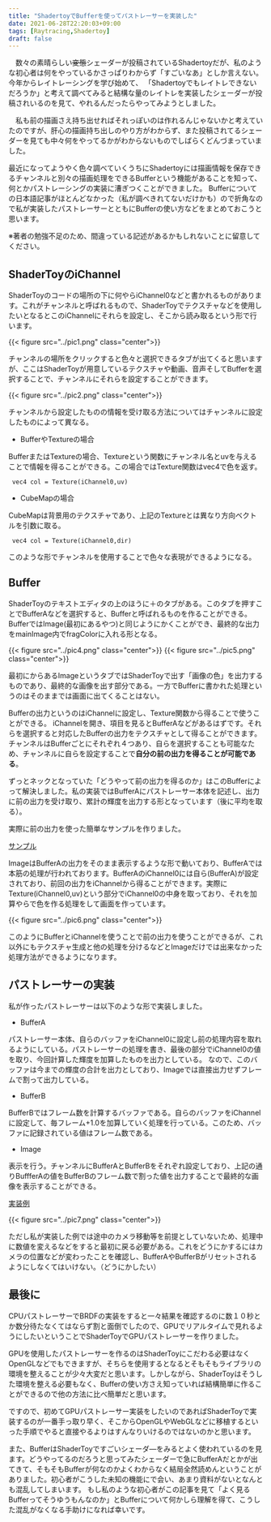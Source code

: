 ```yaml
---
title: "ShadertoyでBufferを使ってパストレーサーを実装した"
date: 2021-06-28T22:20:03+09:00
tags: [Raytracing,Shadertoy]
draft: false
---
```

　数々の素晴らしい~~変態~~シェーダーが投稿されているShadertoyだが、私のような初心者は何をやっているかさっぱりわからず「すごいなあ」としか言えない。
今年からレイトレーシングを学び始めて、	「Shadertoyでもレイトレできないだろうか」と考えて調べてみると結構な量のレイトレを実装したシェーダーが投稿されいるのを見て、やれるんだったらやってみようとしました。

　私も前の描画さえ持ち出せればそれっぽいのは作れるんじゃないかと考えていたのですが、肝心の描画持ち出しのやり方がわからず、また投稿されてるシェーダーを見ても中々何をやってるかがわからないものでしばらくどんづまっていました。
　

最近になってようやく色々調べていくうちにShadertoyには描画情報を保存できるチャンネルと別々の描画処理をできるBufferという機能があることを知って、何とかパストレーシングの実装に漕ぎつくことができました。
Bufferについての日本語記事がほとんどなかった（私が調べきれてないだけかも）ので折角なので私が実装したパストレーサーとともにBufferの使い方などをまとめておこうと思います。

※著者の勉強不足のため、間違っている記述があるかもしれないことに留意してください。

## ShaderToyのiChannel
ShaderToyのコードの場所の下に何やらiChannel0などと書かれるものがあります。これがチャンネルと呼ばれるもので、ShaderToyでテクスチャなどを使用したいとなるとこのiChannelにそれらを設定し、そこから読み取るという形で行います。

{{< figure src="../pic1.png" class="center">}}

チャンネルの場所をクリックすると色々と選択できるタブが出てくると思いますが、ここはShaderToyが用意しているテクスチャや動画、音声そしてBufferを選択することで、チャンネルにそれらを設定することができます。

{{< figure src="../pic2.png" class="center">}}

チャンネルから設定したものの情報を受け取る方法についてはチャンネルに設定したものによって異なる。
- BufferやTextureの場合

BufferまたはTextureの場合、Textureという関数にチャンネル名とuvを与えることで情報を得ることができる。この場合ではTexture関数はvec4で色を返す。

``` vec4 col = Texture(iChannel0,uv)```

- CubeMapの場合

CubeMapは背景用のテクスチャであり、上記のTextureとは異なり方向ベクトルを引数に取る。

``` vec4 col = Texture(iChannel0,dir)```

このような形でチャンネルを使用することで色々な表現ができるようになる。

## Buffer
ShaderToyのテキストエディタの上のほうに＋のタブがある。このタブを押すことでBufferAなどを選択すると、Bufferと呼ばれるものを作ることができる。BufferではImage(最初にあるやつ)と同じようにかくことができ、最終的な出力をmainImage内でfragColorに入れる形となる。

{{< figure src="../pic4.png" class="center">}}
{{< figure src="../pic5.png" class="center">}}

最初にからあるImageというタブではShaderToyで出す「画像の色」を出力するものであり、最終的な画像を出す部分である。一方でBufferに書かれた処理というのはそのままでは画面に出てくることはない。

Bufferの出力というのはiChannelに設定し、Texture関数から得ることで使うことができる。
iChannelを開き、項目を見るとBufferAなどがあるはずです。それらを選択すると対応したBufferの出力をテクスチャとして得ることができます。チャンネルはBufferごとにそれぞれ４つあり、自らを選択することも可能なため、チャンネルに自らを設定することで**自分の前の出力を得ることが可能である**。

ずっとネックとなっていた「どうやって前の出力を得るのか」はこのBufferによって解決しました。私の実装ではBufferAにパストレーサー本体を記述し、出力に前の出力を受け取り、累計の輝度を出力する形となっています（後に平均を取る）。

実際に前の出力を使った簡単なサンプルを作りました。

[サンプル](https://www.shadertoy.com/view/ftfXRs)

ImageはBufferAの出力をそのまま表示するような形で動いており、BufferAでは本筋の処理が行われております。BufferAのiChannel0には自ら(BufferA)が設定されており、前回の出力をiChannelから得ることができます。実際にTexture(iChannel0,uv)という部分でiChannel0の中身を取っており、それを加算やらで色を作る処理をして画面を作っています。

{{< figure src="../pic6.png" class="center">}}

このようにBufferとiChannelを使うことで前の出力を使うことができるが、これ以外にもテクスチャ生成と他の処理を分けるなどとImageだけでは出来なかった処理方法ができるようになります。


## パストレーサーの実装
私が作ったパストレーサーは以下のような形で実装しました。
- BufferA

パストレーサー本体、自らのバッファをiChannel0に設定し前の処理内容を取れるようにしている。パストレーサーの処理を書き、最後の部分でiChannel0の値を取り、今回計算した輝度を加算したものを出力としている。
なので、このバッファは今までの輝度の合計を出力としており、Imageでは直接出力せずフレームで割って出力している。

- BufferB

BufferBではフレーム数を計算するバッファである。自らのバッファをiChannelに設定して、毎フレーム+1.0を加算していく処理を行っている。このため、バッファに記録されている値はフレーム数である。

- Image

表示を行う。チャンネルにBufferAとBufferBをそれぞれ設定しており、上記の通りBuffferAの値をBufferBのフレーム数で割った値を出力することで最終的な画像を表示することができる。

[実装例](https://www.shadertoy.com/view/ftXXzj)

{{< figure src="../pic7.png" class="center">}}

ただし私が実装した例では途中のカメラ移動等を前提としていないため、処理中に数値を変えるなどをすると最初に戻る必要がある。これをどうにかするにはカメラの位置などが変わったことを確認し、BufferAやBufferBがリセットされるようにしなくてはいけない。（どうにかしたい）

## 最後に
CPUパストレーサーでBRDFの実装をすると一々結果を確認するのに数１０秒とか数分待たなくてはならず割と面倒でしたので、GPUでリアルタイムで見れるようにしたいということでShaderToyでGPUパストレーサーを作りました。

GPUを使用したパストレーサーを作るのはShaderToyにこだわる必要はなくOpenGLなどでもできますが、そちらを使用するとなるとそもそもライブラリの環境を整えることが少々大変だと思います。しかしながら、ShaderToyはそうした環境を整える必要もなく、Bufferの使い方さえ知っていれば結構簡単に作ることができるので他の方法に比べ簡単だと思います。

ですので、初めてGPUパストレーサー実装をしたいのであればShaderToyで実装するのが一番手っ取り早く、そこからOpenGLやWebGLなどに移植するといった手順でやると直接やるよりはすんなりいけるのではないのかと思います。

また、BufferはShaderToyですごいシェーダ―をみるとよく使われているのを見ます。どうやってるのだろうと思ってみたシェーダーで急にBufferAだとかが出てきて、そもそもBufferが何なのかよくわからなく結局全然読めんということがありました。初心者がこうした未知の機能にで会い、あまり資料がないとなんとも混乱してしまいます。
もし私のような初心者がこの記事を見て「よく見るBufferってそうゆうもんなのか」とBufferについて何かしら理解を得て、こうした混乱がなくなる手助けになれば幸いです。